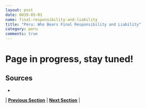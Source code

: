 ```yaml
---
layout: post
date: 0039-05-01
name: final-responsibility-and-liability
title: "Peru: Who Bears Final Responsibility and Liability"
category: peru
comments: true
---
```


# Page in progress, stay tuned!

Sources
-- 
- 

| **[Previous Section]( https://neo-project.github.io/global-blockchain-compliance-hub//peru/peru-privacy-and-data-protection.html)** | **[Next Section]( https://neo-project.github.io/global-blockchain-compliance-hub//peru/peru-smart-contracts.html)** |
